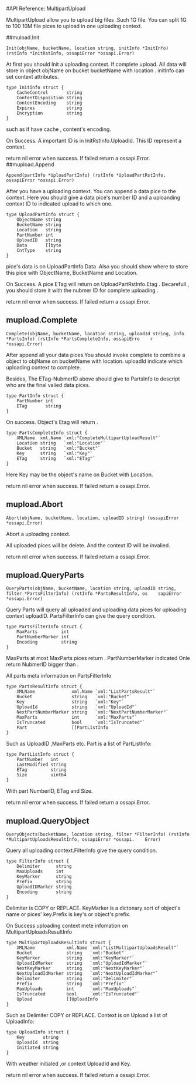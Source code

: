 #API Reference: MultipartUpload

MultipartUpload allow you to upload big files .Such 1G file. You can split 1G to 100 10M file pices to upload in one uploading context.


##muload.Init

	Init(objName, bucketName, location string, initInfo *InitInfo) (rstInfo *InitRstInfo, ossapiError *ossapi.Error)
	
At first you should Init a uploading context. If complete upload. All data will store in object objName on bucket bucketName with location .  initInfo can set context attributes.

	type InitInfo struct {
	    CacheControl       string
	    ContentDisposition string
	    ContentEncoding    string
	    Expires            string
	    Encryption         string
	}
such as if have cache , content's encoding.

On Success. A important ID is in InitRstInfo.UploadId. This ID represent a context. 

return nil error when success. If failed return a ossapi.Error.
##mupload.Append

	Append(partInfo *UploadPartInfo) (rstInfo *UploadPartRstInfo, ossapiError *ossapi.Error)
	
After you have a uploading context. You can append a data pice to the context. Here you should give a data pice's number ID and a uploanding context ID to indicated upload to which one.

	type UploadPartInfo struct {
	    ObjectName string
	    BucketName string
	    Location   string
	    PartNumber int
	    UploadID   string
	    Data       []byte
	    CntType    string
	}
	
pice's data is on UploadPartInfo.Data .Also you should show where to store this pice with ObjectName, BucketName and Location.

On Success. A pice ETag will return on UploadPartRstInfo.Etag . Becarefull , you should store it  with the nubmer ID for complete uploading .

return nil error when success. If failed return a ossapi.Error.

## mupload.Complete

	Complete(objName, bucketName, location string, uploadId string, info *PartsInfo) (rstInfo *PartsCompleteInfo, ossapiErro    r *ossapi.Error)
After append all your data pices.You should invoke complete to combine a object to objName on bucketName with location. uploadId indicate which uploading context to complete. 

Besides, The ETag-NubmerID above should give to PartsInfo to descript who are the final valied data pices.

	type PartInfo struct {
	    PartNumber int
	    ETag       string
	}
On success. Object's Etag will return .

	type PartsCompleteInfo struct {
	    XMLName  xml.Name `xml:"CompleteMultipartUploadResult"`
	    Location string   `xml:"Location"`
	    Bucket   string   `xml:"Bucket"`
	    Key      string   `xml:"Key"`
	    ETag     string   `xml:"ETag"`
	}
	
Here Key may be the object's name on Bucket with Location.

return nil error when success. If failed return a ossapi.Error.
## mupload.Abort
	Abort(objName, bucketName, location, uploadID string) (ossapiError *ossapi.Error)
Abort a uploading context.

All uploaded pices will be delete. And the context ID will be invalied.

return nil error when success. If failed return a ossapi.Error.

## mupload.QueryParts
	QueryParts(objName, bucketName, location string, uploadID string, filter *PartsFilterInfo) (rstInfo *PartsResultInfo, os    sapiError *ossapi.Error)
Query Parts will query all uploaded and uploading data pices for uploading context uploadID. PartsFilterInfo can give the query condition.

	type PartsFilterInfo struct {
	    MaxParts         int
	    PartNumberMarker int
	    Encoding         string
	}
MaxParts at most MaxParts pices return . PartNumberMarker indicated Onle return NubmerID bigger than .

All parts meta information on PartsFilterInfo

	type PartsResultInfo struct {
	    XMLName              xml.Name `xml:"ListPartsResult"`
	    Bucket               string   `xml:"Bucket"`
	    Key                  string   `xml:"Key"`
	    UploadId             string   `xml:"UploadId"`
	    NextPartNumberMarker string   `xml:"NextPartNumberMarker"`
	    MaxParts             int      `xml:"MaxParts"`
	    IsTruncated          bool     `xml:"IsTruncated"`
	    Part                 []PartListInfo
	}
	
Such as UploadID ,MaxParts etc. Part is a list of PartListInfo:

	type PartListInfo struct {
	    PartNumber   int
	    LastModified string
	    ETag         string
	    Size         uint64
	}
With part NumberID, ETag and Size.


return nil error when success. If failed return a ossapi.Error.

## mupload.QueryObject
	QueryObjects(bucketName, location string, filter *FilterInfo) (rstInfo *MultipartUploadsResultInfo, ossapiError *ossapi.    Error)
	
Query all uploading context.FilterInfo give the query condition.

	type FilterInfo struct {
	    Delimiter      string
	    MaxUploads     int
	    KeyMarker      string
	    Prefix         string
	    UploadIDMarker string
	    Encoding       string
	}
Delimiter is COPY or REPLACE. KeyMarker is a dictonary sort of object's name or pices' key.Prefix is key's or object's prefix.

On  Success uploading context mete infomation on MultipartUploadsResultInfo 

	type MultipartUploadsResultInfo struct {
	    XMLName            xml.Name `xml:"ListMultipartUploadsResult"`
	    Bucket             string   `xml:"Bucket"`
	    KeyMarker          string   `xml:"KeyMarker"`
	    UploadIdMarker     string   `xml:"UploadIdMarker"`
	    NextKeyMarker      string   `xml:"NextKeyMarker"`
	    NextUploadIdMarker string   `xml:"NextUploadIdMarker"`
	    Delimiter          string   `xml:"Delimiter"`
	    Prefix             string   `xml:"Prefix"`
	    MaxUploads         int      `xml:"MaxUploads"`
	    IsTruncated        bool     `xml:"IsTruncated"`
	    Upload             []UploadInfo
	}

Such as Delimiter COPY or REPLACE. Context is on Upload a list of UploadInfo:

	type UploadInfo struct {
	    Key       string
	    UploadId  string
	    Initiated string
	}
	
With weather initialed ,or context UploadId and Key.

return nil error when success. If failed return a ossapi.Error.
